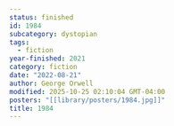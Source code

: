 ```yaml
---
status: finished
id: 1984
subcategory: dystopian
tags:
  - fiction
year-finished: 2021
category: fiction
date: "2022-08-21"
author: George Orwell
modified: 2025-10-25 02:10:04 GMT-04:00
posters: "[[library/posters/1984.jpg]]"
title: 1984
---
```


